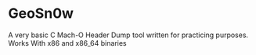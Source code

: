 # GeoSn0w
A very basic C Mach-O Header Dump tool written for practicing purposes. Works With x86 and x86_64 binaries
